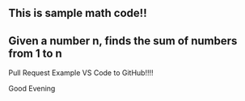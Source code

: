 ## This is sample math code!!
## Given a number n, finds the sum of numbers from 1 to n

Pull Request Example
VS Code to GitHub!!!!

Good Evening
